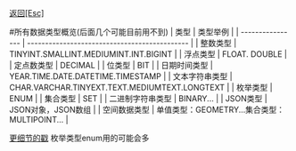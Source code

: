 [返回[Esc]](简单流程总结.md)

#所有数据类型概览(后面几个可能目前用不到)
| 类型             | 类型举例                                      |
| ---------------- | --------------------------------------------- |
| 整数类型         | TINYINT.SMALLINT.MEDIUMINT.INT.BIGINT         |
| 浮点类型         | FLOAT. DOUBLE                                 |
| 定点数类型       | DECIMAL                                       |
| 位类型           | BIT                                           |
| 日期时间类型     | YEAR.TIME.DATE.DATETIME.TIMESTAMP             |
| 文本字符串类型   | CHAR.VARCHAR.TINYEXT.TEXT.MEDIUMTEXT.LONGTEXT |
| 枚举类型         | ENUM                                          |
| 集合类型         | SET                                           |
| 二进制字符串类型 | BINARY...                                     |
| JSON类型         | JSON对象，JSON数组                            |
| 空间数据类型     | 单值类型：GEOMETRY...集合类型：MULTIPOINT...  |

[更细节的戳](https://blog.csdn.net/m0_46653805/article/details/121593304?ops_request_misc=%257B%2522request%255Fid%2522%253A%2522166479674716782414930035%2522%252C%2522scm%2522%253A%252220140713.130102334..%2522%257D&request_id=166479674716782414930035&biz_id=0&utm_medium=distribute.pc_search_result.none-task-blog-2~all~sobaiduend~default-2-121593304-null-null.142^v51^control,201^v3^control_1&utm_term=mysql%E4%B8%AD%E6%95%B0%E6%8D%AE%E7%B1%BB%E5%9E%8B&spm=1018.2226.3001.4187)
枚举类型enum用的可能会多